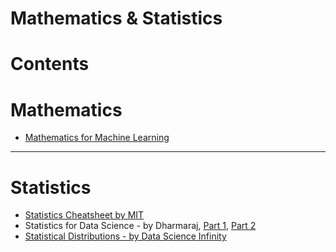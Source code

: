 # Mathematics & Statistics

Contents
=======================

# Mathematics

* [Mathematics for Machine Learning](https://github.com/dimi-fn/Various-Data-Science-Scripts/tree/main/Maths%20-%20Statistics/Mathematics_for_ML)

-------

# Statistics  

* [Statistics Cheatsheet by MIT](https://github.com/dimi-fn/Various-Data-Science-Scripts/blob/main/Maths%20-%20Statistics/Statistics/Statistics_Cheatsheet_MIT.pdf)
* Statistics for Data Science - by Dharmaraj, [Part 1](https://medium.com/@draj0718/statistics-for-data-science-part-1-87eebc07698a), [Part 2](https://medium.com/@draj0718/statistics-for-data-science-part-2-ed532bc22ea4)
* [Statistical Distributions - by Data Science Infinity](https://github.com/dimi-fn/Various-Data-Science-Scripts/blob/main/Maths%20-%20Statistics/Statistics/distributions.pdf)
